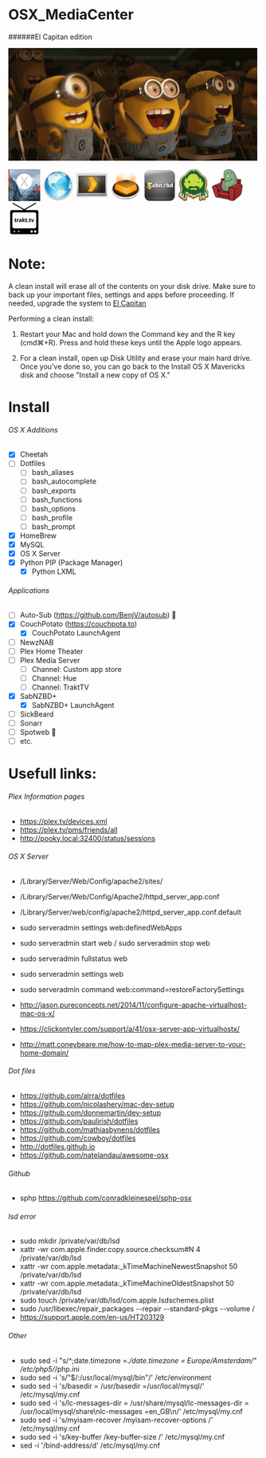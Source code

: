 # OSX_MediaCenter
######El Capitan edition

![minions](img/cheering_minions.gif)

![El_Capitan](img/elcapitan_64x64.jpg)
![OSX_Server](img/osx_server_64x64.jpg)
![Plex_Client](img/plex_client_64x64.jpg)
![Plex_Server](img/plex_server_64x64.png)
![SABnzbd](img/sabnzbd_64x64.png)
![SickBeard](img/sickBeard_64x64.png)
![CouchPotato](img/couchpotato_64x64.png)
![Trakt](img/trakt_64x64.png)


Note:
=====
A clean install will erase all of the contents on your disk drive. Make sure to back up your important files, settings and apps before proceeding. If needed, upgrade the system to [El Capitan](https://itunes.apple.com/nl/app/os-x-el-capitan/id1018109117)

Performing a clean install:

1. Restart your Mac and hold down the Command key and the R key (cmd⌘+R). Press and hold these keys until the Apple logo appears.

2. For a clean install, open up Disk Utility and erase your main hard drive. Once you've done so, you can go back to the Install OS X Mavericks disk and choose "Install a new copy of OS X."


Install 
=====
###### OS X Additions
- [x] Cheetah
- [ ] Dotfiles
  * [ ] bash_aliases
  * [ ] bash_autocomplete
  * [ ] bash_exports
  * [ ] bash_functions
  * [ ] bash_options
  * [ ] bash_profile
  * [ ] bash_prompt
- [x] HomeBrew
- [x] MySQL
- [x] OS X Server
- [x] Python PIP (Package Manager)
  * [x] Python LXML

###### Applications
- [ ] Auto-Sub (https://github.com/BenjV/autosub) :small_red_triangle:
- [x] CouchPotato (https://couchpota.to)
  * [x] CouchPotato LaunchAgent
- [ ] NewzNAB
- [ ] Plex Home Theater
- [ ] Plex Media Server
  * [ ] Channel: Custom app store
  * [ ] Channel: Hue
  * [ ] Channel: TraktTV
- [x] SabNZBD+
  * [x] SabNZBD+ LaunchAgent
- [ ] SickBeard
- [ ] Sonarr
- [ ] Spotweb :small_red_triangle:
- [ ] etc.

Usefull links:
=====
###### Plex Information pages
- https://plex.tv/devices.xml
- https://plex.tv/pms/friends/all
- http://pooky.local:32400/status/sessions

###### OS X Server
- /Library/Server/Web/Config/apache2/sites/
- /Library/Server/Web/Config/Apache2/httpd_server_app.conf
- /Library/Server/web/config/apache2/httpd_server_app.conf.default

- sudo serveradmin settings web:definedWebApps
- sudo serveradmin start web / sudo serveradmin stop web
- sudo serveradmin fullstatus web
- sudo serveradmin settings web
- sudo serveradmin command web:command=restoreFactorySettings

- http://jason.pureconcepts.net/2014/11/configure-apache-virtualhost-mac-os-x/
- https://clickontyler.com/support/a/41/osx-server-app-virtualhostx/
- http://matt.coneybeare.me/how-to-map-plex-media-server-to-your-home-domain/

###### Dot files
- https://github.com/alrra/dotfiles
- https://github.com/nicolashery/mac-dev-setup
- https://github.com/donnemartin/dev-setup
- https://github.com/paulirish/dotfiles
- https://github.com/mathiasbynens/dotfiles
- https://github.com/cowboy/dotfiles
- http://dotfiles.github.io
- https://github.com/natelandau/awesome-osx

###### Github
- sphp https://github.com/conradkleinespel/sphp-osx

###### lsd error
- sudo mkdir /private/var/db/lsd
- xattr -wr com.apple.finder.copy.source.checksum#N 4 /private/var/db/lsd
- xattr -wr com.apple.metadata:_kTimeMachineNewestSnapshot 50 /private/var/db/lsd
- xattr -wr com.apple.metadata:_kTimeMachineOldestSnapshot 50 /private/var/db/lsd
- sudo touch /private/var/db/lsd/com.apple.lsdschemes.plist
- sudo /usr/libexec/repair_packages --repair --standard-pkgs --volume /
- https://support.apple.com/en-us/HT203129

###### Other
- sudo sed -i "s/^;date.timezone =.*/date.timezone = Europe\/Amsterdam/" /etc/php5/*/php.ini
- sudo sed -i 's/"$/:\/usr\/local\/mysql\/bin"/' /etc/environment
- sudo sed -i 's/basedir		= \/usr/basedir		=\/usr\/local\/mysql/' /etc/mysql/my.cnf
- sudo sed -i 's/lc-messages-dir	= \/usr\/share\/mysql/lc-messages-dir = \/usr\/local\/mysql\/share\nlc-messages		=en_GB\n/' /etc/mysql/my.cnf
- sudo sed -i 's/myisam-recover	/myisam-recover-options	/' /etc/mysql/my.cnf
- sudo sed -i 's/key-buffer   /key-buffer-size /' /etc/mysql/my.cnf
- sed -i '/bind-address/d' /etc/mysql/my.cnf
